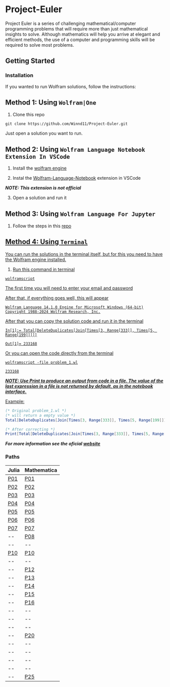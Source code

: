 # Project-Euler
Project Euler is a series of challenging mathematical/computer programming problems that will require more than just mathematical insights to solve. Although mathematics will help you arrive at elegant and efficient methods, the use of a computer and programming skills will be required to solve most problems.

## Getting Started
### Installation
If you wanted to run Wolfram solutions, follow the instructions:

## Method 1: Using `Wolfram|One`

1. Clone this repo

```
git clone https://github.com/Winnd11/Project-Euler.git
```

Just open a solution you want to run.

## Method 2: Using `Wolfram Language Notebook Extension In VSCode`

1. Install the <a href="https://www.wolfram.com/engine/"> wolfram engine</a>

2. Instal the <a href="https://marketplace.visualstudio.com/items?itemName=njpipeorgan.wolfram-language-notebook">Wolfram-Language-Notebook</a> extension in VSCode

***NOTE: This extension is not official***

3. Open a solution and run it

## Method 3: Using `Wolfram Language For Jupyter`

1. Follow the steps in this <a href="https://github.com/WolframResearch/WolframLanguageForJupyter"> repo

## Method 4: Using `Terminal`

You can run the solutions in the terminal itself, but for this you need to have the Wolfram engine installed.

1. Run this command in terminal

```
wolframscript
```

The first time you will need to enter your email and password



After that, if everything goes well, this will appear

```
Wolfram Language 14.1.0 Engine for Microsoft Windows (64-bit)
Copyright 1988-2024 Wolfram Research, Inc.
```

After that you can copy the solution code and run it in the terminal

```
In[1]:= Total[DeleteDuplicates[Join[Times[3, Range[333]], Times[5, Range[199]]]]]

Out[1]= 233168
```

Or you can open the code directly from the terminal

```
wolframscript -file problem_1.wl

233168
```

***NOTE: Use Print to produce an output from code in a file. The value of the last expression in a file is not returned by default, as in the notebook interface.***

Example:

```mathematica
(* Original problem_1.wl *)
(* will return a empty value *)
Total[DeleteDuplicates[Join[Times[3, Range[333]], Times[5, Range[199]]]]]

(* After correcting *)
Print[Total[DeleteDuplicates[Join[Times[3, Range[333]], Times[5, Range[199]]]]]]
```

***For more information see the oficial <a href="https://reference.wolfram.com/language/workflow/RunWolframLanguageCodeFromTheCommandLine.html"> website</a>***

### Paths

| Julia  | Mathematica |
| ------------- | ------------- |
| <a href="Julia/problem_1/problem_1.jl"> P01 | <a href="Wolfram Mathematica/problem_1/problem_1.wl">  P01 |
| <a href="Julia/problem_1/problem_1.jl"> P02  | <a href="Wolfram Mathematica/problem_2/problem_2.wl"> P02 |
| <a href="Julia/problem_3/problem_3.jl"> P03  | <a href="Wolfram Mathematica/problem_3"> P03 |
| <a href="Julia/problem_4/problem_4.jl"> P04 | <a href="Wolfram Mathematica/problem_4/problem_4.wl"> P04 |
| <a href="Julia/problem_5/problem_5.jl"> P05 | <a href="Wolfram Mathematica/problem_5/problem_5.wl"> P05 |
| <a href="Julia/problem_6/problem_6.jl"> P06 | <a href="Wolfram Mathematica/problem_6/problem_6.wl"> P06 |
| <a href="Julia/problem_7/problem_7.jl"> P07 | <a href="Wolfram Mathematica/problem_7/problem_7.wl"> P07 |
| -- | <a href="Wolfram Mathematica/problem_8/problem_8.wl"> P08 |
| -- | -- |
| <a href="Julia/problem_10/problem_10.jl"> P10 | <a href="Wolfram Mathematica/problem_10/problem_10.wl"> P10 |
| -- | -- |
| -- | <a href="Wolfram Mathematica/problem_12/problem_12.wl"> P12 |
| -- | <a href="Wolfram Mathematica/problem_13/problem_13.wl"> P13 |
| -- | <a href="Wolfram Mathematica/problem_14/problem_14.wl"> P14 |
| -- | <a href="Wolfram Mathematica/problem_15/problem_15.wl"> P15 |
| -- | <a href="Wolfram Mathematica/problem_16/problem_16.wl"> P16 |
| -- | -- |
| -- | -- |
| -- | -- |
| -- | <a href="Wolfram Mathematica/problem_20/problem_20.wl"> P20 |
| -- | -- |
| -- | -- |
| -- | -- |
| -- | -- |
| -- | <a href="Wolfram Mathematica/problem_25/problem_25.wl"> P25 |
